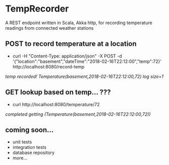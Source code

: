 # TempRecorder
A REST endpoint written in Scala, Akka http, for recording temperature readings from connected weather stations

## POST to record temperature at a location
* curl -H "Content-Type: application/json" -X POST -d '{"location":"basement","dateTime":"2018-02-16T22:12:00","temp":72}' http://localhost:8080/record-temp

_temp recorded! Temperature(basement,2018-02-16T22:12:00,72) log size=1_

## GET lookup based on temp... ???
* curl http://localhost:8080/temperature/72

_completed getting (Temperature(basement,2018-02-16T22:12:00,72))_

## coming soon...
* unit tests
* integration tests
* database repository
* more...